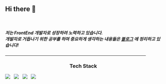 <h2>Hi there 👋</h2> </br>
<h5>저는 FrontEnd 개발자로 성장하려 노력하고 있습니다. </br>
개발자로 거듭나기 위한 공부를 하며 중요하게 생각하는 내용들은 <a href = "https://rowawa.tistory.com/">블로그</a> 에 정리하고 있습니다!</h5>
<hr width="90%">
<h3 align="center"><b>Tech Stack</b></h3>
<div>
<img src="https://img.shields.io/badge/HTML5-orange?style=for-the-badge&logo=html5&logoColor=white"/></a> &nbsp
<img src="https://img.shields.io/badge/CSS3-blue?style=for-the-badge&logo=css3&logoColor=white"/></a> &nbsp
<img src="https://img.shields.io/badge/javascript-yellow?style=for-the-badge&logo=javascript&logoColor=black"/></a> &nbsp
<img src="https://img.shields.io/badge/React-black?style=for-the-badge&logo=react&logoColor=blue"/></a> &nbsp
</div>


<!--
**YoungcheolLee/YoungcheolLee** is a ✨ _special_ ✨ repository because its `README.md` (this file) appears on your GitHub profile.

Here are some ideas to get you started:

뱃지
https://img.shields.io/badge/{보여질이름}-{배경컬러}?style=for-the-badge&logo={로고이름}&logoColor={로고컬러}

- 🔭 I’m currently working on ...
- 🌱 I’m currently learning ...
- 👯 I’m looking to collaborate on ...
- 🤔 I’m looking for help with ...
- 💬 Ask me about ...
- 📫 How to reach me: ...
- 😄 Pronouns: ...
- ⚡ Fun fact: ...
-->
